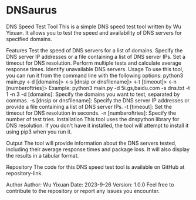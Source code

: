 # DNSaurus

DNS Speed Test Tool
This is a simple DNS speed test tool written by Wu Yixuan. It allows you to test the speed and availability of DNS servers for specified domains.

Features
Test the speed of DNS servers for a list of domains.
Specify the DNS server IP addresses or a file containing a list of DNS server IPs.
Set a timeout for DNS resolution.
Perform multiple tests and calculate average response times.
Identify unavailable DNS servers.
Usage
To use this tool, you can run it from the command line with the following options:
python3 main.py <-d [domains]> <-s [dnsip or dnsfilename]> <-t [timeout]> <-n [numberoftries]>
Example:
python3 main.py -d 5i.gs,baidu.com -s dns.txt -t 1 -n 3
-d [domains]: Specify the domains you want to test, separated by commas.
-s [dnsip or dnsfilename]: Specify the DNS server IP addresses or provide a file containing a list of DNS server IPs.
-t [timeout]: Set the timeout for DNS resolution in seconds.
-n [numberoftries]: Specify the number of test tries.
Installation
This tool uses the dnspython library for DNS resolution. If you don't have it installed, the tool will attempt to install it using pip3 when you run it.

Output
The tool will provide information about the DNS servers tested, including their average response times and package loss. It will also display the results in a tabular format.

Repository
The code for this DNS speed test tool is available on GitHub at repository-link.

Author
Author: Wu Yixuan
Date: 2023-9-26
Version: 1.0.0
Feel free to contribute to the repository or report any issues you encounter.